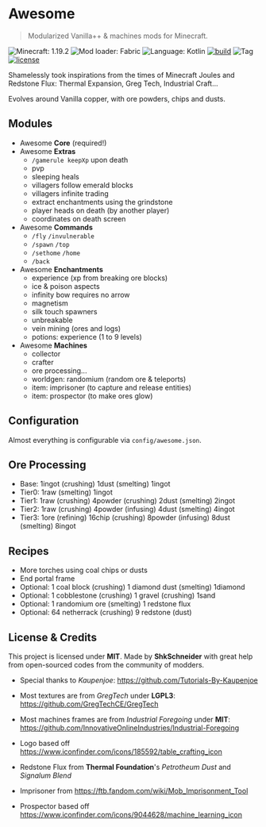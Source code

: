 # Awesome

> Modularized Vanilla++ & machines mods for Minecraft.

![Minecraft: 1.19.2](https://img.shields.io/badge/minecraft-1.19.2-637f40?style=for-the-badge)
![Mod loader: Fabric](https://img.shields.io/badge/modloader-fabric-926c4d?style=for-the-badge)
![Language: Kotlin](https://img.shields.io/badge/language-kotlin-a97bff?style=for-the-badge)
[![build](https://img.shields.io/github/workflow/status/shkschneider/mc_awesome/build?style=for-the-badge)](https://github.com/shkschneider/mc_awesome/actions/workflows/build.yml)
![Tag](https://img.shields.io/github/v/tag/shkschneider/mc_awesome?style=for-the-badge)
[![license](https://img.shields.io/github/license/shkschneider/mc_awesome?style=for-the-badge)](https://github.com/shkschneider/mc_awesome/LICENSE)

Shamelessly took inspirations from the times of Minecraft Joules and Redstone Flux: Thermal Expansion, Greg Tech, Industrial Craft...

Evolves around Vanilla copper, with ore powders, chips and dusts.

## Modules

- Awesome **Core** (required!)
- Awesome **Extras**
  - `/gamerule keepXp` upon death
  - pvp
  - sleeping heals
  - villagers follow emerald blocks
  - villagers infinite trading
  - extract enchantments using the grindstone
  - player heads on death (by another player)
  - coordinates on death screen
- Awesome **Commands**
  - `/fly` `/invulnerable`
  - `/spawn` `/top`
  - `/sethome` `/home`
  - `/back`
- Awesome **Enchantments**
  - experience (xp from breaking ore blocks)
  - ice & poison aspects
  - infinity bow requires no arrow
  - magnetism
  - silk touch spawners
  - unbreakable
  - vein mining (ores and logs)
  - potions: experience (1 to 9 levels)
- Awesome **Machines**
  - collector
  - crafter
  - ore processing...
  - worldgen: randomium (random ore & teleports)
  - item: imprisoner (to capture and release entities)
  - item: prospector (to make ores glow)

## Configuration

Almost everything is configurable via `config/awesome.json`.

## Ore Processing

- Base: 1ingot (crushing) 1dust (smelting) 1ingot
- Tier0: 1raw (smelting) 1ingot
- Tier1: 1raw (crushing) 4powder (crushing) 2dust (smelting) 2ingot
- Tier2: 1raw (crushing) 4powder (infusing) 4dust (smelting) 4ingot
- Tier3: 1ore (refining) 16chip (crushing) 8powder (infusing) 8dust (smelting) 8ingot

## Recipes

- More torches using coal chips or dusts
- End portal frame
- Optional: 1 coal block (crushing) 1 diamond dust (smelting) 1diamond
- Optional: 1 cobblestone (crushing) 1 gravel (crushing) 1sand
- Optional: 1 randomium ore (smelting) 1 redstone flux
- Optional: 64 netherrack (crushing) 9 redstone (dust)

## License & Credits

This project is licensed under **MIT**.
Made by **ShkSchneider** with great help from open-sourced codes from the community of modders.

- Special thanks to *Kaupenjoe*: https://github.com/Tutorials-By-Kaupenjoe
- Most textures are from *GregTech* under **LGPL3**: https://github.com/GregTechCE/GregTech
- Most machines frames are from *Industrial Foregoing* under **MIT**: https://github.com/InnovativeOnlineIndustries/Industrial-Foregoing

- Logo based off https://www.iconfinder.com/icons/185592/table_crafting_icon
- Redstone Flux from **Thermal Foundation**'s *Petrotheum Dust* and *Signalum Blend*
- Imprisoner from https://ftb.fandom.com/wiki/Mob_Imprisonment_Tool
- Prospector based off https://www.iconfinder.com/icons/9044628/machine_learning_icon
